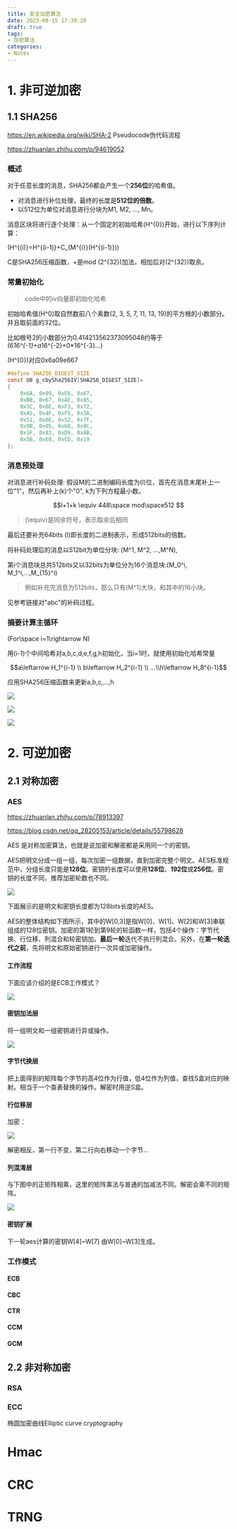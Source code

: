 ```yaml
---
title: 安全加密算法
date: 2023-08-15 17:39:28
draft: true
tags:
- 加密算法
categories:
- Notes
---
```


# 1. 非可逆加密

## 1.1 SHA256

https://en.wikipedia.org/wiki/SHA-2 Pseudocode伪代码流程

https://zhuanlan.zhihu.com/p/94619052

### 概述

对于任意长度的消息，SHA256都会产生一个**256位**的哈希值。

- 对消息进行补位处理，最终的长度是**512位的倍数**。
- 以512位为单位对消息进行分块为M1, M2, …, Mn。

消息区块将进行逐个处理：从一个固定的初始哈希\(H^{0}\)开始，进行以下序列计算：

\(H^{(i)}=H^{(i-1)}+C_{M^{i}}(H^{(i-1)})\)

C是SHA256压缩函数，+是mod \(2^{32}\)加法，相加后对\(2^{32}\)取余。

### 常量初始化

> code中的iv向量即初始化哈希

初始哈希值\(H^0\)取自然数前八个素数(2, 3, 5, 7, 11, 13, 19)的平方根的小数部分。并且取前面的32位。

比如根号2的小数部分为0.414213562373095048约等于\(6*16^{-1}+a*16^{-2}+0*16^{-3}...\)

\(H^{0}\)对应0x6a09e667

```c
#define SHA256_DIGEST_SIZE
const U8 g_cbySha256IV[SHA256_DIGEST_SIZE]=
{
	0x6A, 0x09, 0xE6, 0x67,
	0xBB, 0x67, 0xAE, 0x85,
	0x3C, 0x6E, 0xF3, 0x72,
	0xA5, 0x4F, 0xF5, 0x3A,
	0x51, 0x0E, 0x52, 0x7F,
	0x9B, 0x05, 0x68, 0x8C,
	0x1F, 0x83, 0xD9, 0xAB,
	0x5B, 0xE0, 0xCD, 0x19
};
```

### 消息预处理

对消息进行补码处理: 假设M的二进制编码长度为\(l\)位，首先在消息末尾补上一位"1"，然后再补上\(k\)个"0", k为下列方程最小数。

$$l+1+k \equiv 448\space mod\space512 $$

> \(\equiv\)是同余符号，表示取余后相同

最后还要补充64bits \(l\)即长度的二进制表示，形成512bits的倍数。

将补码处理后的消息以512bit为单位分块: \(M^1, M^2, ...,M^N\),

第i个消息块总共512bits又以32bits为单位分为16个消息块:\(M_0^i, M_1^i,...,M_{15}^i\)

> 例如补充完消息为512bits，那么只有\(M^1\)大块，和其中的16小块。

见参考链接对"abc"的补码过程。

### 摘要计算主循环

\(For\space i=1\rightarrow N\)

用(i-1)个中间哈希对a,b,c,d,e,f,g,h初始化，当i=1时，就使用初始化哈希常量

$$a\leftarrow H_1^{i-1} \\ b\leftarrow H_2^{i-1} \\ ...\\h\leftarrow H_8^{i-1}$$

应用SHA256压缩函数来更新a,b,c,...,h

![](https://xyc-1316422823.cos.ap-shanghai.myqcloud.com/20230731145934.png)

![](https://xyc-1316422823.cos.ap-shanghai.myqcloud.com/20230731145958.png)

![](https://xyc-1316422823.cos.ap-shanghai.myqcloud.com/20230731150022.png)

# 2. 可逆加密

## 2.1 对称加密

### AES

https://zhuanlan.zhihu.com/p/78913397

https://blog.csdn.net/qq_28205153/article/details/55798628

AES 是对称加密算法，也就是说加密和解密都是采用同一个的密钥。

AES把明文分成一组一组，每次加密一组数据，直到加密完整个明文。AES标准规范中，分组长度只能是**128位**。密钥的长度可以使用**128位**、**192位**或**256位**。密钥的长度不同，推荐加密轮数也不同。

![](https://xyc-1316422823.cos.ap-shanghai.myqcloud.com/20230731173545.png)

下面展示的是明文和密钥长度都为128bits长度的AES。

AES的整体结构如下图所示，其中的W[0,3]是指W[0]、W[1]、W[2]和W[3]串联组成的128位密钥。加密的第1轮到第9轮的轮函数一样，包括4个操作：字节代换、行位移、列混合和轮密钥加。**最后一轮**迭代不执行列混合。另外，在**第一轮迭代之前**，先将明文和原始密钥进行一次异或加密操作。

#### 工作流程

下面应该介绍的是ECB工作模式？

![](https://xyc-1316422823.cos.ap-shanghai.myqcloud.com/20230801141720.png)

#### **密钥加法层**

将一组明文和一组密钥进行异或操作。

![](https://xyc-1316422823.cos.ap-shanghai.myqcloud.com/20230731175508.png)

#### **字节代换层**

把上面得到的矩阵每个字节的高4位作为行值，低4位作为列值，查找S盒对应的映射。相当于一个查表替换的操作。解密时用逆S盒。

#### **行位移层**

加密：

![](https://xyc-1316422823.cos.ap-shanghai.myqcloud.com/20230801094130.png)

解密相反，第一行不变，第二行向右移动一个字节...

#### **列混淆层**

与下图中的正矩阵相乘，这里的矩阵乘法与普通的加减法不同。解密会乘不同的矩阵。

![](https://xyc-1316422823.cos.ap-shanghai.myqcloud.com/20230801140325.png)

#### **密钥扩展**

下一轮aes计算的密钥W[4]~W[7] 由W[0]~W[3]生成。

### 工作模式

#### ECB

#### CBC

#### CTR

#### CCM

#### GCM

## 2.2 非对称加密

### RSA

### ECC

椭圆加密曲线Elliptic curve cryptography



# Hmac



# CRC

# TRNG
